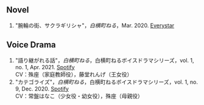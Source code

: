 ## Novel

1. "腕輪の街、サクラギリシャ"，*白横町ねる*，Mar. 2020. [Everystar](https://estar.jp/novels/25643061)

## Voice Drama

1. "語り継がれる話"，*白横町ねる*，白横町ねるボイスドラマシリーズ，vol. 1, no. 1, Apr. 2021. [Spotify](https://open.spotify.com/episode/0oMk7VrKOl1eDnW0Hn7yUM)<br>CV：殊座（家庭教師役），藤堂れんげ（王女役）
1. "カテゴライズ"，*白横町ねる*，白横町ねるボイスドラマシリーズ，vol. 1, no. 9, Dec. 2020. [Spotify](https://open.spotify.com/episode/5E09wSI00DlETApCW7SVO6)<br>CV：常盤はなこ（少女役・幼女役），殊座（母親役） 
